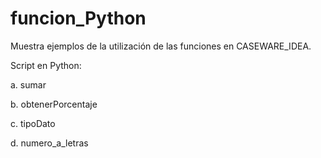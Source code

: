 # funcion_Python
Muestra ejemplos de la utilización de las funciones en CASEWARE_IDEA.

Script en Python:

a. sumar

b. obtenerPorcentaje

c. tipoDato

d. numero_a_letras


